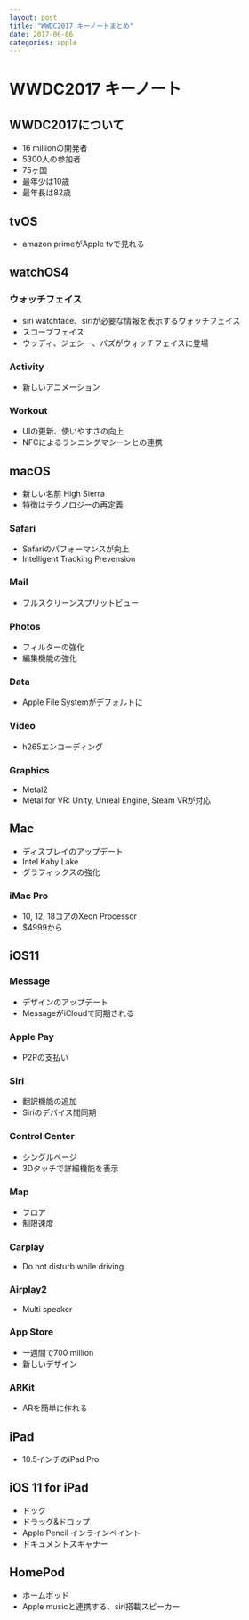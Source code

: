 ```yaml
---
layout: post
title: "WWDC2017 キーノートまとめ"
date: 2017-06-06
categories: apple
---
```


# WWDC2017 キーノート

## WWDC2017について

- 16 millionの開発者
- 5300人の参加者
- 75ヶ国
- 最年少は10歳
- 最年長は82歳

## tvOS
- amazon primeがApple tvで見れる

## watchOS4
### ウォッチフェイス
- siri watchface、siriが必要な情報を表示するウォッチフェイス
- スコープフェイス
- ウッディ、ジェシー、バズがウォッチフェイスに登場

<script async src="//pagead2.googlesyndication.com/pagead/js/adsbygoogle.js"></script>
<ins class="adsbygoogle"
     style="display:block; text-align:center;"
     data-ad-layout="in-article"
     data-ad-format="fluid"
     data-ad-client="ca-pub-3655474149264343"
     data-ad-slot="9606645212"></ins>
<script>
     (adsbygoogle = window.adsbygoogle || []).push({});
</script>

### Activity
- 新しいアニメーション

### Workout
- UIの更新、使いやすさの向上
- NFCによるランニングマシーンとの連携

## macOS
- 新しい名前 High Sierra
- 特徴はテクノロジーの再定義

### Safari
- Safariのパフォーマンスが向上
- Intelligent Tracking Prevension


### Mail
- フルスクリーンスプリットビュー

### Photos
- フィルターの強化
- 編集機能の強化

### Data
- Apple File Systemがデフォルトに


### Video
- h265エンコーディング

### Graphics
- Metal2
- Metal for VR: Unity, Unreal Engine, Steam VRが対応

## Mac
- ディスプレイのアップデート
- Intel Kaby Lake
- グラフィックスの強化

### iMac Pro
- 10, 12, 18コアのXeon Processor
- $4999から

## iOS11

### Message
- デザインのアップデート
- MessageがiCloudで同期される

### Apple Pay
- P2Pの支払い

### Siri
- 翻訳機能の追加
- Siriのデバイス間同期

### Control Center
- シングルページ
- 3Dタッチで詳細機能を表示

### Map
- フロア
- 制限速度

### Carplay
- Do not disturb while driving

### Airplay2
- Multi speaker

### App Store
- 一週間で700 million
- 新しいデザイン

### ARKit
- ARを簡単に作れる

## iPad
- 10.5インチのiPad Pro


## iOS 11 for iPad
- ドック
- ドラッグ&ドロップ
- Apple Pencil インラインペイント
- ドキュメントスキャナー


## HomePod
- ホームポッド
- Apple musicと連携する、siri搭載スピーカー
